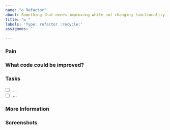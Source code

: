 ```yaml
---
name: "♻️ Refactor"
about: Something that needs improving while not changing functionality
title: "♻️ "
labels: 'Type: refactor :recycle:'
assignees: ''

---
```


<!-- These comments automatically delete -->
<!-- **Tip:** Delete parts that are not relevant -->
<!-- Next to Cc:, @ mention users who should be in the loop (this is only required if you specifically want someone to see this immediately -->
<!-- otherwise developers will have visibility during the sprint planning meeting -->

### Pain
<!-- Explain the pain you are experiencing -->

### What code could be improved?
<!-- Add a link to the area/file that needs refactoring -->

### Tasks
<!--Add GitHub tasks-->
- [ ] ...
- [ ] ...

### More Information
<!-- Add any other context here. -->

### Screenshots
<!-- If applicable, add screenshots to help explain your problem. -->

